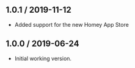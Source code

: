## 1.0.1 / 2019-11-12
- Added support for the new Homey App Store

## 1.0.0 / 2019-06-24
- Initial working version.

